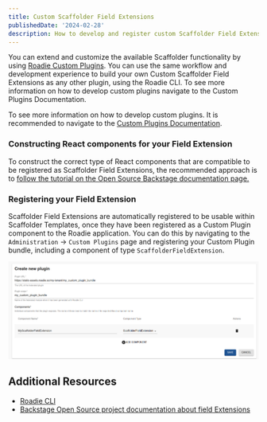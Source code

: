```yaml
---
title: Custom Scaffolder Field Extensions
publishedDate: '2024-02-28'
description: How to develop and register custom Scaffolder Field Extensions 
---
```


You can extend and customize the available Scaffolder functionality by using [Roadie Custom Plugins](/docs/custom-plugins/overview). You can use the same workflow and development experience to build your own Custom Scaffolder Field Extensions as any other plugin, using the Roadie CLI. To see more information on how to develop custom plugins navigate to the Custom Plugins Documentation.

To see more information on how to develop custom plugins. It is recommended to navigate to the [Custom Plugins Documentation](/docs/custom-plugins/getting-started/). 


### Constructing React components for your Field Extension

To construct the correct type of React components that are compatible to be registered as Scaffolder Field Extensions, the recommended approach is to [follow the tutorial on the Open Source Backstage documentation page.](https://backstage.io/docs/features/software-templates/writing-custom-field-extensions/)

### Registering your Field Extension

Scaffolder Field Extensions are automatically registered to be usable within Scaffolder Templates, once they have been registered as a Custom Plugin component to the Roadie application. You can do this by navigating to the `Administration` -> `Custom Plugins` page and registering your Custom Plugin bundle, including a component of type `ScaffolderFieldExtension`.

![Custom plugin registration form](custom_plugin_registration_form.png)



## Additional Resources

* [Roadie CLI](https://www.npmjs.com/package/@roadiehq/roadie-cli)
* [Backstage Open Source project documentation about field Extensions](https://backstage.io/docs/features/software-templates/writing-custom-field-extensions/) 